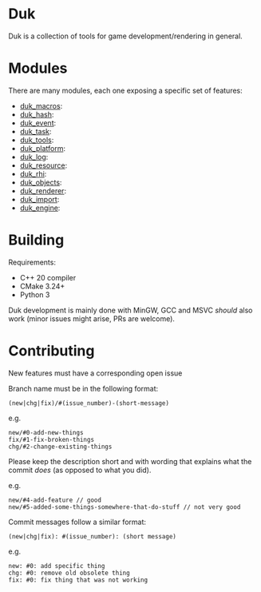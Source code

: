 # Duk

Duk is a collection of tools for game development/rendering in general.

# Modules
There are many modules, each one exposing a specific set of features:
- [duk_macros](./duk_macros/README.md):
- [duk_hash](./duk_hash/README.md):
- [duk_event](duk_event/README.md):
- [duk_task](./duk_task/README.md):
- [duk_tools](./duk_tools/README.md):
- [duk_platform](./duk_platform/README.md):
- [duk_log](./duk_log/README.md):
- [duk_resource](duk_resource/README.md):
- [duk_rhi](./duk_rhi/README.md):
- [duk_objects](./duk_objects/README.md):
- [duk_renderer](./duk_renderer/README.md):
- [duk_import](./duk_import/README.md):
- [duk_engine](./duk_engine/README.md):

# Building
Requirements:
- C++ 20 compiler
- CMake 3.24+
- Python 3

Duk development is mainly done with MinGW, GCC and MSVC _should_ also work (minor issues might arise, PRs are welcome).

# Contributing
New features must have a corresponding open issue

Branch name must be in the following format:
```
(new|chg|fix)/#(issue_number)-(short-message)
```
e.g. 
```
new/#0-add-new-things
fix/#1-fix-broken-things
chg/#2-change-existing-things
```
Please keep the description short and with wording that explains what the commit _does_ (as opposed to what you did).

e.g.
```
new/#4-add-feature // good
new/#5-added-some-things-somewhere-that-do-stuff // not very good
```

Commit messages follow a similar format:
```
(new|chg|fix): #(issue_number): (short message)
```

e.g.
```
new: #0: add specific thing
chg: #0: remove old obsolete thing
fix: #0: fix thing that was not working
```
